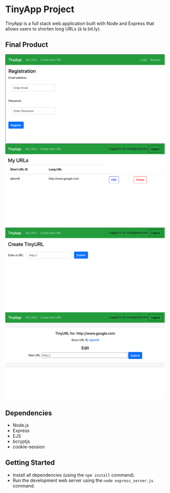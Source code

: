 # TinyApp Project

TinyApp is a full stack web application built with Node and Express that allows users to shorten long URLs (à la bit.ly).

## Final Product

!["Screenshot of Registration page"](https://github.com/t-iffany/tinyapp/blob/master/docs/registration.png?raw=true)
!["Screenshot of URLs page"](https://github.com/t-iffany/tinyapp/blob/master/docs/urls-page.png?raw=true)
!["Screenshot of Create New URL page"](https://github.com/t-iffany/tinyapp/blob/master/docs/urls-new.png?raw=true)
!["Screenshot of Edit URL page"](https://github.com/t-iffany/tinyapp/blob/master/docs/urls-edit.png?raw=true)

## Dependencies

- Node.js
- Express
- EJS
- bcryptjs
- cookie-session

## Getting Started

- Install all dependencies (using the `npm install` command).
- Run the development web server using the `node express_server.js` command.